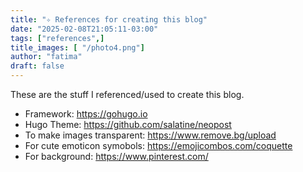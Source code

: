 ```yaml
---
title: "✧ References for creating this blog"
date: "2025-02-08T21:05:11-03:00"
tags: ["references",]
title_images: [ "/photo4.png"]
author: "fatima"
draft: false
---
```

<!-- introduction -->
These are the stuff I referenced/used to create this blog.
<!--more-->
<!-- rest of the content -->
- Framework: https://gohugo.io
- Hugo Theme: https://github.com/salatine/neopost
- To make images transparent: https://www.remove.bg/upload
- For cute emoticon symobols: https://emojicombos.com/coquette
- For background: https://www.pinterest.com/
